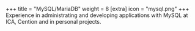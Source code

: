 +++
title = "MySQL/MariaDB"
weight = 8
[extra]
icon = "mysql.png"
+++
Experience in administrating and developing applications with MySQL at ICA, Cention and in personal projects.